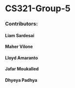 # CS321-Group-5



### Contributors: 
#### Liam Sardesai
#### Maher Vilone
#### Lloyd Amaranto
#### Jafar Moukalled
#### Dhyeya Padhya
